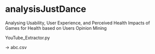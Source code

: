 # analysisJustDance

Analysing Usability, User Experience, and Perceived Health Impacts of Games for Health based on Users Opinion Mining


YouTube_Extractor.py <filename> 

<filename> -> abc.csv

